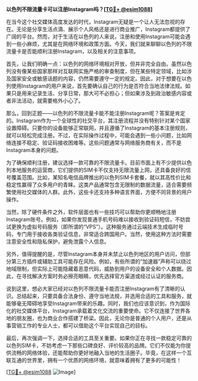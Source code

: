 **以色列不限流量卡可以注册Instagram吗？[[TG💪+ @esim1088](https://t.me/s/esim1088)]**

在当今这个社交媒体高度发达的时代，Instagram无疑是一个让人无法忽视的存在。无论是分享生活点滴、展示个人风格还是进行商业推广，Instagram都提供了广阔的平台。然而，对于生活在以色列的人来说，注册和使用Instagram可能会遇到一些小麻烦，尤其是在网络环境和政策方面。今天，我们就来聊聊以色列的不限流量卡是否能顺利注册Instagram，以及相关的注意事项。

首先，让我们明确一点：以色列的网络环境相对开放，但并非完全自由。虽然以色列没有像某些国家那样对互联网实施严格的审查制度，但在某些特定领域，比如涉及国家安全或敏感话题的内容，仍然需要遵守一定的规定。因此，对于想要在以色列使用Instagram的用户来说，首先要确认自己的行为是否符合当地法律法规。如果只是用来记录生活、分享日常，那大可不必担心；但如果涉及到政治敏感内容或者非法活动，就需要格外小心了。

那么，回到正题——以色列的不限流量卡能不能注册Instagram呢？答案是肯定的。Instagram作为一个全球性的社交平台，其注册流程并没有特别针对某个国家设置障碍。只要你的设备能够正常联网，并且遵循了Instagram的基本注册规则，就可以轻松完成注册。不过，在实际操作过程中，可能会遇到一些小问题，比如网络连接不稳定、验证码接收困难等。这些问题通常与网络服务商有关，而不是Instagram本身的问题。

为了确保顺利注册，建议选择一款可靠的不限流量卡。目前市面上有不少提供以色列本地服务的运营商，它们提供的SIM卡不仅支持无限流量上网，还具备良好的信号覆盖范围。比如，某知名电信品牌推出的以色列SIM卡套餐，就以其高性价比和稳定性赢得了众多用户的青睐。这类产品通常包含无限制的数据流量，适合需要频繁使用社交媒体的人群。此外，这些卡还支持多种语言界面，方便不同背景的用户操作。

当然，除了硬件条件之外，软件层面也有一些技巧可以帮助你更顺畅地注册Instagram账号。例如，如果你发现普通手机号码难以接收到验证码短信，不妨尝试更换为虚拟号码服务（即所谓的“VPS”）。这种服务通过云端技术生成临时号码，专门用于接收各类验证信息，非常适合跨国用户。当然，使用这种方法时需要注意安全性和隐私保护，避免泄露个人信息。

另外，值得提醒的是，尽管Instagram本身并未禁止以色列地区的用户访问，但部分第三方插件或辅助工具可能存在风险。例如，有些所谓的“加速器”声称可以绕过地域限制，但实际上可能隐藏着恶意代码，威胁到用户的设备安全和个人数据。因此，在寻找解决方案时务必擦亮眼睛，优先选择官方渠道或经过认证的服务商。

说到这里，想必大家已经对以色列不限流量卡能否注册Instagram有了清晰的认识。总结起来，只要具备合法身份、遵守当地法规，并选用合适的工具和服务，就能够毫无障碍地享受Instagram带来的乐趣。同时，我们也应该意识到，作为国际化的社交媒体平台，Instagram承载着文化交流的重要使命。它不仅连接了世界各地的朋友圈，也为商业合作搭建了桥梁。因此，无论你是普通的个人用户，还是从事营销工作的专业人士，都可以借助这个平台实现自己的目标。

最后，再次强调一下，选择合适的工具至关重要。如果你正在寻找一款稳定可靠的以色列SIM卡，不妨考虑一下那些口碑良好、评价较高的品牌。它们不仅能为你提供流畅的网络体验，还能帮助你更好地融入当地的生活圈子。毕竟，在这样一个互联互通的世界里，拥有一个优质的网络环境，就意味着拥有了更多的可能性！

[[TG💪+ @esim1088](https://t.me/s/esim1088) ![Image](https://i.postimg.cc/4NQfJmqS/Snipaste-2025-05-13-00-14-12.png)]